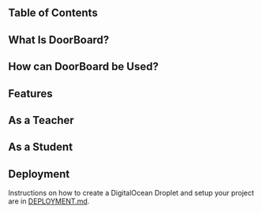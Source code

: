 ## Table of Contents

## What Is DoorBoard?

## How can DoorBoard be Used?



## Features

## As a Teacher


## As a Student

## Deployment

Instructions on how to create a DigitalOcean Droplet and setup your project are
in [DEPLOYMENT.md](DEPLOYMENT.md).
